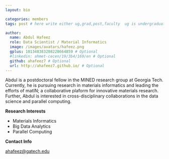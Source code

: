 ```yaml
---
layout: bio

categories: members
tags: post # here write either ug,grad,post,faculty  ug is undergraduate, grad self explanatory, post is for post docs and visiting professors

author:
  name: Abdul Hafeez
  role: Data Scientist / Material Informatics 
  image: /images/avatars/hafeez.png
  gplus: 101348383208228664859 # Optional
  #linkedin: ahmet-cecen/19/3b4/169/en # Optional
  github: ahafeez7 # Optional
  url: http://ahafeez7.github.io/ # Optional
---
```


Abdul is a postdoctoral fellow in the MINED research group at Georgia Tech. Currently, he is pursuing research in materials informatics and leading the efforts of matIN; a collaborative plaform for innovative materials research. Further, Abdul is interested in cross-disciplinary collaborations in the data science and parallel computing. 

**Research Interests**

* Materials Informatics
* Big Data Analytics
* Parallel Computing

**Contact Info**

ahafeez@gatech.edu
